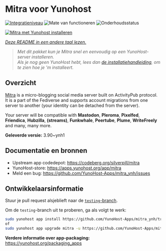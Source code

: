 <!--
NB: Deze README is automatisch gegenereerd door <https://github.com/YunoHost/apps/tree/master/tools/readme_generator>
Hij mag NIET handmatig aangepast worden.
-->

# Mitra voor Yunohost

[![Integratieniveau](https://dash.yunohost.org/integration/mitra.svg)](https://ci-apps.yunohost.org/ci/apps/mitra/) ![Mate van functioneren](https://ci-apps.yunohost.org/ci/badges/mitra.status.svg) ![Onderhoudsstatus](https://ci-apps.yunohost.org/ci/badges/mitra.maintain.svg)

[![Mitra met Yunohost installeren](https://install-app.yunohost.org/install-with-yunohost.svg)](https://install-app.yunohost.org/?app=mitra)

*[Deze README in een andere taal lezen.](./ALL_README.md)*

> *Met dit pakket kun je Mitra snel en eenvoudig op een YunoHost-server installeren.*  
> *Als je nog geen YunoHost hebt, lees dan [de installatiehandleiding](https://yunohost.org/install), om te zien hoe je 'm installeert.*

## Overzicht

[Mitra](https://codeberg.org/silverpill/mitra) is a micro-blogging social media server built on ActivityPub protocol. It is a part of the Fediverse and supports account migrations from one server to another (your identity can be detached from the server).

Your server will be compatible with **Mastodon**, **Pleroma**, **Pixelfed**, **Friendica**, **Hubzilla**, **(streams)**, **Funkwhale**, **Peertube**, **Plume**, **WriteFreely** and many, many more.


**Geleverde versie:** 3.90~ynh1
## Documentatie en bronnen

- Upstream app codedepot: <https://codeberg.org/silverpill/mitra>
- YunoHost-store: <https://apps.yunohost.org/app/mitra>
- Meld een bug: <https://github.com/YunoHost-Apps/mitra_ynh/issues>

## Ontwikkelaarsinformatie

Stuur je pull request alsjeblieft naar de [`testing`-branch](https://github.com/YunoHost-Apps/mitra_ynh/tree/testing).

Om de `testing`-branch uit te proberen, ga als volgt te werk:

```bash
sudo yunohost app install https://github.com/YunoHost-Apps/mitra_ynh/tree/testing --debug
of
sudo yunohost app upgrade mitra -u https://github.com/YunoHost-Apps/mitra_ynh/tree/testing --debug
```

**Verdere informatie over app-packaging:** <https://yunohost.org/packaging_apps>
